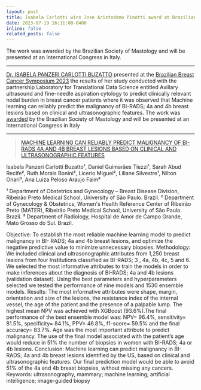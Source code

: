 ```yaml
---
layout: post
title: Isabela Carlotti wins Jose Aristodemo Pinotti award at Brazilian Breast Cancer Symposium 2023
date: 2023-07-19 16:11:00-0400
inline: false
related_posts: false
---
```


The work was awarded by the Brazilian Society of Mastology and will be presented at an International Congress in Italy.

***

[Dr. ISABELA PANZERI CARLOTTI BUZATTO]() presented at the [Brazilian Breast Cancer Symposium 2023](https://2023.bbcs.org.br/speaker/isabela-panzeri-carlotti-buzatto-bra/) the results of her study conducted with the partnership Laboratory for Translational Data Science entitled Axillary ultrasound and fine-needle aspiration cytology to predict clinically relevant nodal burden in breast cancer patients where it was observed that Machine learning can reliably predict the malignancy of BI-RADS; 4a and 4b breast lesions based on clinical and ultrasonographic features. The work was [awarded](https://2023.bbcs.org.br/jose-aristodemo-pinotti-award/) by the Brazilian Society of Mastology and will be presented at an International Congress in Italy


<!-- #### Hipster list
<ul>
    <li>brunch</li>
    <li>fixie</li>
    <li>raybans</li>
    <li>messenger bag</li>
</ul> -->

***

> [MACHINE LEARNING CAN RELIABLY PREDICT MALIGNANCY OF BI-RADS 4A AND 4B BREAST LESIONS BASED ON CLINICAL AND ULTRASONOGRAPHIC FEATURES](https://pubmed.ncbi.nlm.nih.gov/34583723/)

Isabela Panzeri Carlotti Buzatto¹, Daniel Guimarães Tiezzi¹, Sarah Abud Recife², Ruth Morais Bonini³, Licerio Miguel², Liliane Silvestre¹, Nilton Onari³, Ana Luiza Peloso Araujo Faim³

¹ Department of Obstetrics and Gynecology – Breast Disease Division, Ribeirão Preto Medical School, University of São Paulo. Brazil.
² Department of Gynecology &amp; Obstetrics, Women&#39;s Health Reference Center of Ribeirão Preto (MATER), Ribeirão Preto Medical School, University of São Paulo. Brazil.
³ Department of Radiology, Hospital de Amor de Campo Grande, Mato Grosso do Sul. Brazil.

Objective: To establish the most reliable machine learning model to predict malignancy in BI- RADS; 4a and 4b breast lesions, and optimize the negative predictive value to minimize unnecessary biopsies. Methodology: We included clinical and ultrasonographic attributes from 1,250 breast lesions from four Institutions classified as BI-RADS; 3 , 4a, 4b, 4c, 5 and 6. We selected the most informative attributes to train the models in order to make inferences about the diagnosis of BI-RADS; 4a and 4b lesions (validation dataset). Using the best parameters and hyperparameters selected we tested the performance of nine models and 1530 ensemble models.
Results: The most informative attributes were shape, margin, orientation and size of the lesions, the resistance index of the internal vessel, the age of the patient and the presence of a palpable lump. The highest mean NPV was achieved with XGBoost (93.6%).The final performance of the best ensemble model was: NPV= 96.4%, sensitivity= 81.5%, specificity= 84.1%, PPV= 46.8%, f1-score= 59.5% and the final accuracy= 83.7%. Age was the most important attribute to predict malignancy. The use of the final model associated with the patient’s age would reduce in 51% the number of biopsies in women with BI-RADS; 4a or 4b lesions. Conclusion: Machine learning can predict malignancy in BI-RADS; 4a and 4b breast lesions identified by
the US, based on clinical and ultrasonographic features. Our final prediction model would be able to avoid 51% of the 4a and 4b breast biopsies, without missing any cancers.
Keywords: ultrasonography, mammary; machine learning; artificial intelligence; image-guided biopsy